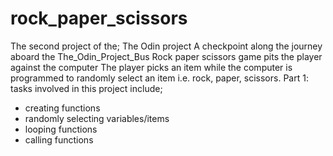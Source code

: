 # rock_paper_scissors   
The second  project of the; The Odin project
A checkpoint along the journey  aboard the  The_Odin_Project_Bus
Rock paper scissors game pits the player against the computer
The player picks an item while the computer is programmed to randomly select an item i.e. rock, paper, scissors.
Part 1: tasks involved in this project include;
 - creating functions
 - randomly selecting variables/items
 - looping functions
 - calling functions